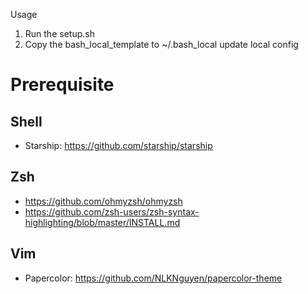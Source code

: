 Usage

1. Run the setup.sh
2. Copy the bash_local_template to ~/.bash_local update local config

# Prerequisite

## Shell
- Starship: https://github.com/starship/starship

## Zsh
- https://github.com/ohmyzsh/ohmyzsh
- https://github.com/zsh-users/zsh-syntax-highlighting/blob/master/INSTALL.md

## Vim
- Papercolor: https://github.com/NLKNguyen/papercolor-theme
